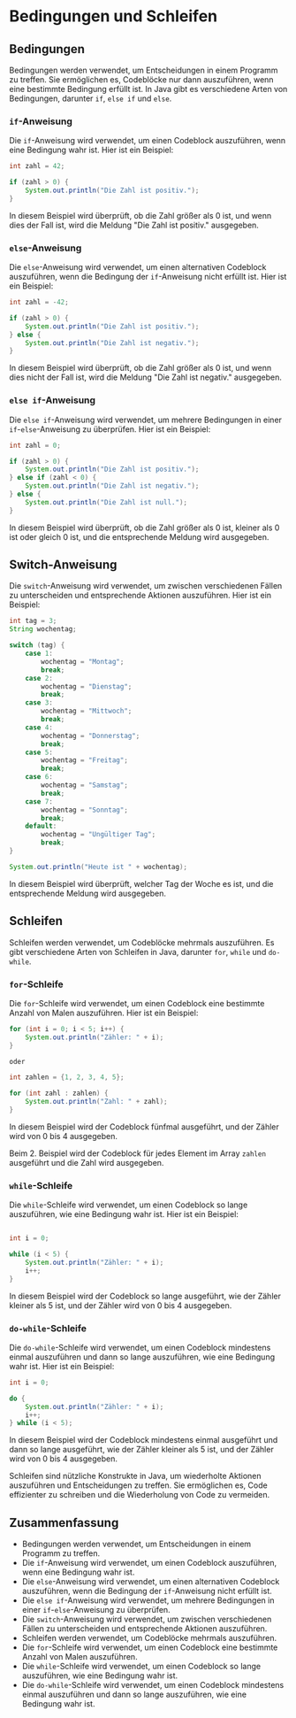 # Bedingungen und Schleifen

## Bedingungen

Bedingungen werden verwendet, um Entscheidungen in einem Programm zu treffen. Sie ermöglichen es, Codeblöcke nur dann auszuführen, wenn eine bestimmte Bedingung erfüllt ist. In Java gibt es verschiedene Arten von Bedingungen, darunter `if`, `else if` und `else`.

### `if`-Anweisung

Die `if`-Anweisung wird verwendet, um einen Codeblock auszuführen, wenn eine Bedingung wahr ist. Hier ist ein Beispiel:

```java
int zahl = 42;

if (zahl > 0) {
    System.out.println("Die Zahl ist positiv.");
}
```

In diesem Beispiel wird überprüft, ob die Zahl größer als 0 ist, und wenn dies der Fall ist, wird die Meldung "Die Zahl ist positiv." ausgegeben.

### `else`-Anweisung

Die `else`-Anweisung wird verwendet, um einen alternativen Codeblock auszuführen, wenn die Bedingung der `if`-Anweisung nicht erfüllt ist. Hier ist ein Beispiel:

```java
int zahl = -42;

if (zahl > 0) {
    System.out.println("Die Zahl ist positiv.");
} else {
    System.out.println("Die Zahl ist negativ.");
}
```

In diesem Beispiel wird überprüft, ob die Zahl größer als 0 ist, und wenn dies nicht der Fall ist, wird die Meldung "Die Zahl ist negativ." ausgegeben.

### `else if`-Anweisung

Die `else if`-Anweisung wird verwendet, um mehrere Bedingungen in einer `if`-`else`-Anweisung zu überprüfen. Hier ist ein Beispiel:

```java
int zahl = 0;

if (zahl > 0) {
    System.out.println("Die Zahl ist positiv.");
} else if (zahl < 0) {
    System.out.println("Die Zahl ist negativ.");
} else {
    System.out.println("Die Zahl ist null.");
}
```

In diesem Beispiel wird überprüft, ob die Zahl größer als 0 ist, kleiner als 0 ist oder gleich 0 ist, und die entsprechende Meldung wird ausgegeben.

## Switch-Anweisung

Die `switch`-Anweisung wird verwendet, um zwischen verschiedenen Fällen zu unterscheiden und entsprechende Aktionen auszuführen. Hier ist ein Beispiel:

```java
int tag = 3;
String wochentag;

switch (tag) {
    case 1:
        wochentag = "Montag";
        break;
    case 2:
        wochentag = "Dienstag";
        break;
    case 3:
        wochentag = "Mittwoch";
        break;
    case 4:
        wochentag = "Donnerstag";
        break;
    case 5:
        wochentag = "Freitag";
        break;
    case 6:
        wochentag = "Samstag";
        break;
    case 7:
        wochentag = "Sonntag";
        break;
    default:
        wochentag = "Ungültiger Tag";
        break;
}

System.out.println("Heute ist " + wochentag);
```

In diesem Beispiel wird überprüft, welcher Tag der Woche es ist, und die entsprechende Meldung wird ausgegeben.

## Schleifen

Schleifen werden verwendet, um Codeblöcke mehrmals auszuführen. Es gibt verschiedene Arten von Schleifen in Java, darunter `for`, `while` und `do-while`.

### `for`-Schleife

Die `for`-Schleife wird verwendet, um einen Codeblock eine bestimmte Anzahl von Malen auszuführen. Hier ist ein Beispiel:

```java
for (int i = 0; i < 5; i++) {
    System.out.println("Zähler: " + i);
}

oder

int zahlen = {1, 2, 3, 4, 5};

for (int zahl : zahlen) {
    System.out.println("Zahl: " + zahl);
}
```

In diesem Beispiel wird der Codeblock fünfmal ausgeführt, und der Zähler wird von 0 bis 4 ausgegeben.

Beim 2. Beispiel wird der Codeblock für jedes Element im Array `zahlen` ausgeführt und die Zahl wird ausgegeben.

### `while`-Schleife

Die `while`-Schleife wird verwendet, um einen Codeblock so lange auszuführen, wie eine Bedingung wahr ist. Hier ist ein Beispiel:

```java

int i = 0;

while (i < 5) {
    System.out.println("Zähler: " + i);
    i++;
}
```

In diesem Beispiel wird der Codeblock so lange ausgeführt, wie der Zähler kleiner als 5 ist, und der Zähler wird von 0 bis 4 ausgegeben.

### `do-while`-Schleife

Die `do-while`-Schleife wird verwendet, um einen Codeblock mindestens einmal auszuführen und dann so lange auszuführen, wie eine Bedingung wahr ist. Hier ist ein Beispiel:

```java
int i = 0;

do {
    System.out.println("Zähler: " + i);
    i++;
} while (i < 5);
```

In diesem Beispiel wird der Codeblock mindestens einmal ausgeführt und dann so lange ausgeführt, wie der Zähler kleiner als 5 ist, und der Zähler wird von 0 bis 4 ausgegeben.

Schleifen sind nützliche Konstrukte in Java, um wiederholte Aktionen auszuführen und Entscheidungen zu treffen. Sie ermöglichen es, Code effizienter zu schreiben und die Wiederholung von Code zu vermeiden.

## Zusammenfassung

- Bedingungen werden verwendet, um Entscheidungen in einem Programm zu treffen.
- Die `if`-Anweisung wird verwendet, um einen Codeblock auszuführen, wenn eine Bedingung wahr ist.
- Die `else`-Anweisung wird verwendet, um einen alternativen Codeblock auszuführen, wenn die Bedingung der `if`-Anweisung nicht erfüllt ist.
- Die `else if`-Anweisung wird verwendet, um mehrere Bedingungen in einer `if`-`else`-Anweisung zu überprüfen.
- Die `switch`-Anweisung wird verwendet, um zwischen verschiedenen Fällen zu unterscheiden und entsprechende Aktionen auszuführen.
- Schleifen werden verwendet, um Codeblöcke mehrmals auszuführen.
- Die `for`-Schleife wird verwendet, um einen Codeblock eine bestimmte Anzahl von Malen auszuführen.
- Die `while`-Schleife wird verwendet, um einen Codeblock so lange auszuführen, wie eine Bedingung wahr ist.
- Die `do-while`-Schleife wird verwendet, um einen Codeblock mindestens einmal auszuführen und dann so lange auszuführen, wie eine Bedingung wahr ist.
